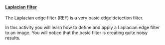 <h4 id="laplacian"><a href="#laplacian">Laplacian filter</a></h4>

The Laplacian edge filter (REF) is a very basic edge detection filter. 

In this activity you will learn how to define and apply a Laplacian edge filter to an image. You will notice that the basic filter is creating quite noisy results.